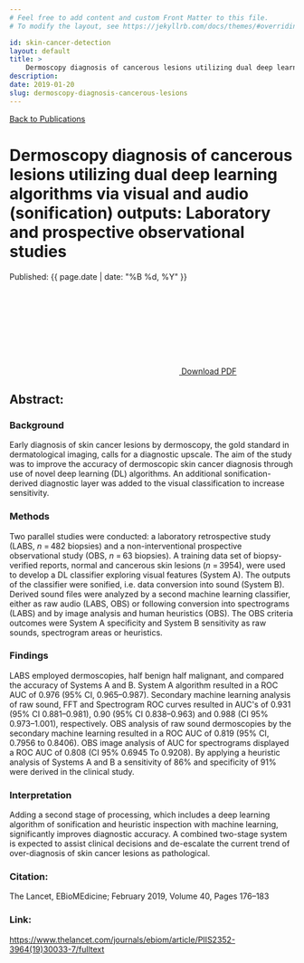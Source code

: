 ```yaml
---
# Feel free to add content and custom Front Matter to this file.
# To modify the layout, see https://jekyllrb.com/docs/themes/#overriding-theme-defaults

id: skin-cancer-detection
layout: default
title: >
    Dermoscopy diagnosis of cancerous lesions utilizing dual deep learning algorithms via visual and audio (sonification) outputs: Laboratory and prospective observational studies
description: 
date: 2019-01-20
slug: dermoscopy-diagnosis-cancerous-lesions
---
```

<div class="page-publication">
<div class="page-header">
    <div class="page-header__content container">
        <a href="/publications" class="h5 page-label">Back to Publications</a>
        <h1 class="h2 page-title">Dermoscopy diagnosis of cancerous lesions utilizing dual deep learning algorithms via visual and audio (sonification) outputs: Laboratory and prospective observational studies</h1>
        <div class="publication-header__footer">
            <p class="publication-date">Published: {{ page.date | date: "%B %d, %Y" }}</p>
            <a class="publication-download" href="/assets/PIIS2352396419300337.PDF" target="_blank"><svg class="icon" aria-title="download PDF"><use xlink:href="/assets/site.svg#pdf-download" /></svg> Download PDF</a>
        </div>
    </div>
</div>
<article class="page-content container"> 
    <div class="page-section">    
        <h2>Abstract:</h2>
        <h3 class="h4">Background</h3>
        <p>Early diagnosis of skin cancer lesions by dermoscopy, the gold standard in dermatological imaging, calls for a diagnostic upscale. The aim of the study was to improve the accuracy of dermoscopic skin cancer diagnosis through use of novel deep learning (DL) algorithms. An additional sonification-derived diagnostic layer was added to the visual classification to increase sensitivity.</p>
        <h3 class="h4">Methods</h3>
        <p>Two parallel studies were conducted: a laboratory retrospective study (LABS, <em>n</em> = 482 biopsies) and a non-interventional prospective observational study (OBS, <em>n</em> = 63 biopsies). A training data set of biopsy-verified reports, normal and cancerous skin lesions (<em>n</em> = 3954), were used to develop a DL classifier exploring visual features (System A). The outputs of the classifier were sonified, i.e. data conversion into sound (System B). Derived sound files were analyzed by a second machine learning classifier, either as raw audio (LABS, OBS) or following conversion into spectrograms (LABS) and by image analysis and human heuristics (OBS). The OBS criteria outcomes were System A specificity and System B sensitivity as raw sounds, spectrogram areas or heuristics.</p>
        <h3 class="h4">Findings</h3>
        <p>LABS employed dermoscopies, half benign half malignant, and compared the accuracy of Systems A and B. System A algorithm resulted in a ROC AUC of 0.976 (95% CI, 0.965–0.987). Secondary machine learning analysis of raw sound, FFT and Spectrogram ROC curves resulted in AUC's of 0.931 (95% CI 0.881–0.981), 0.90 (95% CI 0.838–0.963) and 0.988 (CI 95% 0.973–1.001), respectively. OBS analysis of raw sound dermoscopies by the secondary machine learning resulted in a ROC AUC of 0.819 (95% CI, 0.7956 to 0.8406). OBS image analysis of AUC for spectrograms displayed a ROC AUC of 0.808 (CI 95% 0.6945 To 0.9208). By applying a heuristic analysis of Systems A and B a sensitivity of 86% and specificity of 91% were derived in the clinical study.</p>
        <h3 class="h4">Interpretation</h3>
        <p>Adding a second stage of processing, which includes a deep learning algorithm of sonification and heuristic inspection with machine learning, significantly improves diagnostic accuracy. A combined two-stage system is expected to assist clinical decisions and de-escalate the current trend of over-diagnosis of skin cancer lesions as pathological.</p>
        <h3 class="h4">Citation:</h3>
        <p>The Lancet, EBioMEdicine; February 2019, Volume 40, Pages 176–183</p>
        <h3 class="h4">Link:</h3>
        <a href="https://www.thelancet.com/journals/ebiom/article/PIIS2352-3964(19)30033-7/fulltext">https://www.thelancet.com/journals/ebiom/article/PIIS2352-3964(19)30033-7/fulltext</a>
    </div>
</article>
</div>
